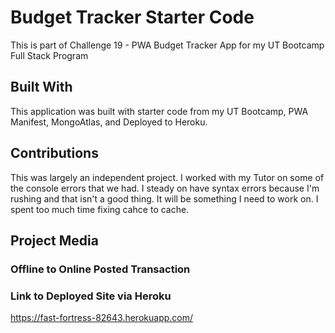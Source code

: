 # Budget Tracker Starter Code
This is part of Challenge 19 - PWA Budget Tracker App for my UT Bootcamp Full Stack Program

## Built With
This application was built with starter code from my UT Bootcamp, PWA Manifest, MongoAtlas, and Deployed to Heroku.

## Contributions
This was largely an independent project. I worked with my Tutor on some of the console errors that we had. I steady on have syntax errors because I'm rushing and that isn't a good thing. It will be something I need to work on. I spent too much time fixing cahce to cache.

## Project Media

### Offline to Online Posted Transaction

### Link to Deployed Site via Heroku
https://fast-fortress-82643.herokuapp.com/